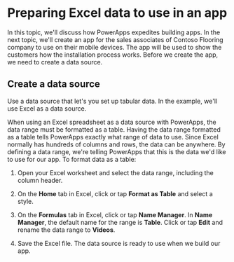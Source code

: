 <properties
   pageTitle="Prepare Excel data to use in an app | Microsoft PowerApps"
   description="Use data in an Excel spreadsheet as a data source for an app"
   services=""
   suite="powerapps"
   documentationCenter="na"
   authors="v-subohe"
   manager="anneta"
   editor=""
   tags=""
   featuredVideoId=""
   courseDuration=""/>

<tags
   ms.service="powerapps"
   ms.devlang="na"
   ms.topic="get-started-article"
   ms.tgt_pltfrm="na"
   ms.workload="na"
   ms.date="08/07/2017"
   ms.author="v-subohe"/>

# Preparing Excel data to use in an app
In this topic, we'll discuss how PowerApps expedites building apps. In the next topic, we'll create an app for the sales associates of Contoso Flooring company to use on their mobile devices. The app will be used to show the customers how the installation process works. Before we create the app, we need to create a data source.

## Create a data source
Use a data source that let's you set up tabular data. In the example, we'll use Excel as a data source.

When using an Excel spreadsheet as a data source with PowerApps, the data range must be formatted as a table. Having the data range formatted as a table tells PowerApps exactly what range of data to use. Since Excel normally has hundreds of columns and rows, the data can be anywhere. By defining a data range, we're telling PowerApps that this is the data we'd like to use for our app. To format data as a table:

1. Open your Excel worksheet and select the data range, including the column header. 

1. On the **Home** tab in Excel, click or tap **Format as Table** and select a style.

1. On the **Formulas** tab in Excel, click or tap **Name Manager**. In **Name Manager**, the default name for the range is **Table**. Click or tap **Edit** and rename the data range to **Videos**.

1. Save the Excel file. The data source is ready to use when we build our app.
